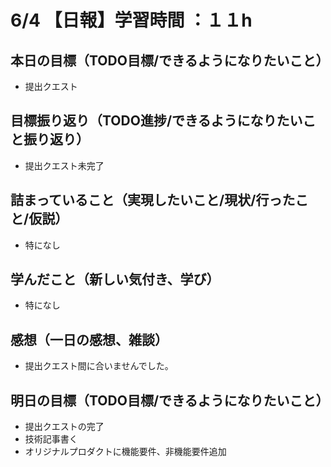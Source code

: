 # 6/4 【日報】学習時間 ：１１h
## 本日の目標（TODO目標/できるようになりたいこと）
- 提出クエスト
## 目標振り返り（TODO進捗/できるようになりたいこと振り返り）
- 提出クエスト未完了
## 詰まっていること（実現したいこと/現状/行ったこと/仮説）
- 特になし
## 学んだこと（新しい気付き、学び）
- 特になし
## 感想（一日の感想、雑談）
- 提出クエスト間に合いませんでした。
## 明日の目標（TODO目標/できるようになりたいこと）
- 提出クエストの完了
- 技術記事書く
- オリジナルプロダクトに機能要件、非機能要件追加
